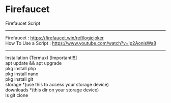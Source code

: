 # Firefaucet
Firefaucet Script
*****
Firefaucet : https://firefaucet.win/ref/logicjoker<br> 
How To Use a Script : https://www.youtube.com/watch?v=Ip2AonisWa8<br>
*****
Installation (Termux) [Important!!!]<br>
apt update && apt upgrade<br> 
pkg install php<br> 
pkg install nano<br> 
pkg install git<br>
storage *(use this to access your storage device)<br>
downloads *(this dir on your storage device)<br>
ls
git clone 
